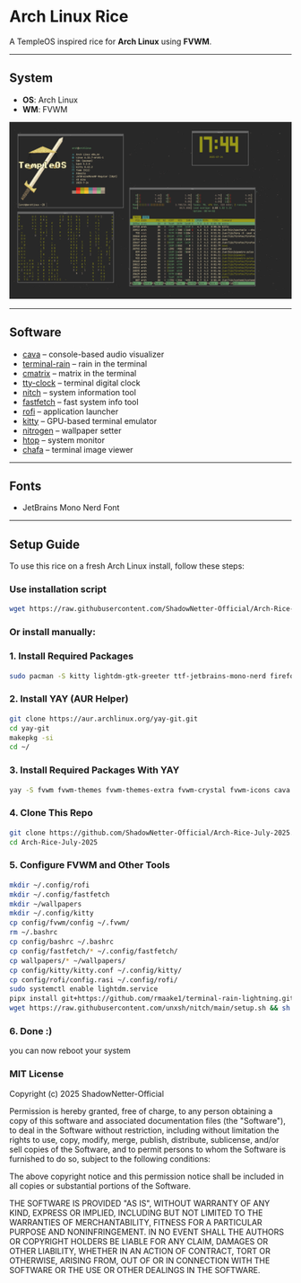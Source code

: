 # Arch Linux Rice

A TempleOS inspired rice for **Arch Linux** using **FVWM**.

---

## System

- **OS**: Arch Linux  
- **WM**: FVWM  

![Overview](screenshots/overview.png)

---

## Software
 
- [cava](https://github.com/karlstav/cava) – console-based audio visualizer  
- [terminal-rain](https://github.com/rmaake1/terminal-rain-lightning) – rain in the terminal
- [cmatrix](https://github.com/abishekvashok/cmatrix) – matrix in the terminal  
- [tty-clock](https://github.com/xorg62/tty-clock) – terminal digital clock  
- [nitch](https://github.com/ssleert/nitch) – system information tool  
- [fastfetch](https://github.com/fastfetch-cli/fastfetch) – fast system info tool  
- [rofi](https://github.com/davatorium/rofi) – application launcher   
- [kitty](https://github.com/kovidgoyal/kitty) – GPU-based terminal emulator  
- [nitrogen](https://github.com/l3ib/nitrogen) – wallpaper setter  
- [htop](https://github.com/htop-dev/htop) – system monitor
- [chafa](https://github.com/hpjansson/chafa) – terminal image viewer
---

## Fonts

- JetBrains Mono Nerd Font  

---

## Setup Guide

To use this rice on a fresh Arch Linux install, follow these steps:

### Use installation script

```bash
wget https://raw.githubusercontent.com/ShadowNetter-Official/Arch-Rice-July-2025/main/install.sh && sh install.sh
```
### Or install manually:

### 1. Install Required Packages

```bash
sudo pacman -S kitty lightdm-gtk-greeter ttf-jetbrains-mono-nerd firefox rofi fastfetch python-pipx htop cmatrix nitrogen chafa git
```
### 2. Install YAY (AUR Helper)

```bash
git clone https://aur.archlinux.org/yay-git.git
cd yay-git
makepkg -si
cd ~/
```
### 3. Install Required Packages With YAY

```bash
yay -S fvwm fvwm-themes fvwm-themes-extra fvwm-crystal fvwm-icons cava tty-clock
```

### 4. Clone This Repo

```bash
git clone https://github.com/ShadowNetter-Official/Arch-Rice-July-2025.git
cd Arch-Rice-July-2025
```

### 5. Configure FVWM and Other Tools

```bash
mkdir ~/.config/rofi
mkdir ~/.config/fastfetch
mkdir ~/wallpapers
mkdir ~/.config/kitty
cp config/fvwm/config ~/.fvwm/
rm ~/.bashrc
cp config/bashrc ~/.bashrc
cp config/fastfetch/* ~/.config/fastfetch/
cp wallpapers/* ~/wallpapers/
cp config/kitty/kitty.conf ~/.config/kitty/
cp config/rofi/config.rasi ~/.config/rofi/
sudo systemctl enable lightdm.service
pipx install git+https://github.com/rmaake1/terminal-rain-lightning.git
wget https://raw.githubusercontent.com/unxsh/nitch/main/setup.sh && sh setup.sh
```

### 6. Done :)

you can now reboot your system

### MIT License

Copyright (c) 2025 ShadowNetter-Official

Permission is hereby granted, free of charge, to any person obtaining a copy
of this software and associated documentation files (the "Software"), to deal
in the Software without restriction, including without limitation the rights
to use, copy, modify, merge, publish, distribute, sublicense, and/or sell
copies of the Software, and to permit persons to whom the Software is
furnished to do so, subject to the following conditions:

The above copyright notice and this permission notice shall be included in all
copies or substantial portions of the Software.

THE SOFTWARE IS PROVIDED "AS IS", WITHOUT WARRANTY OF ANY KIND, EXPRESS OR
IMPLIED, INCLUDING BUT NOT LIMITED TO THE WARRANTIES OF MERCHANTABILITY,
FITNESS FOR A PARTICULAR PURPOSE AND NONINFRINGEMENT. IN NO EVENT SHALL THE
AUTHORS OR COPYRIGHT HOLDERS BE LIABLE FOR ANY CLAIM, DAMAGES OR OTHER
LIABILITY, WHETHER IN AN ACTION OF CONTRACT, TORT OR OTHERWISE, ARISING FROM,
OUT OF OR IN CONNECTION WITH THE SOFTWARE OR THE USE OR OTHER DEALINGS IN THE
SOFTWARE.

